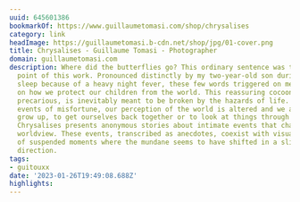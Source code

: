 ```yaml
---
uuid: 645601386
bookmarkOf: https://www.guillaumetomasi.com/shop/chrysalises
category: link
headImage: https://guillaumetomasi.b-cdn.net/shop/jpg/01-cover.png
title: Chrysalises - Guillaume Tomasi - Photographer
domain: guillaumetomasi.com
description: Where did the butterflies go? This ordinary sentence was the starting
  point of this work. Pronounced distinctly by my two-year-old son during his restless
  sleep because of a heavy night fever, these few words triggered on me a long reflection
  on how we protect our children from the world. This reassuring cocoon, but unfortunately
  precarious, is inevitably meant to be broken by the hazards of life. Following these
  events of misfortune, our perception of the world is altered and we are forced to
  grow up, to get ourselves back together or to look at things through a new perspective.&nbsp;&nbsp;
  Chrysalises presents anonymous stories about intimate events that changed people’s
  worldview. These events, transcribed as anecdotes, coexist with visual interpretations
  of suspended moments where the mundane seems to have shifted in a slightly different
  direction.
tags:
- guitouxx
date: '2023-01-26T19:49:08.688Z'
highlights: 
---
```



